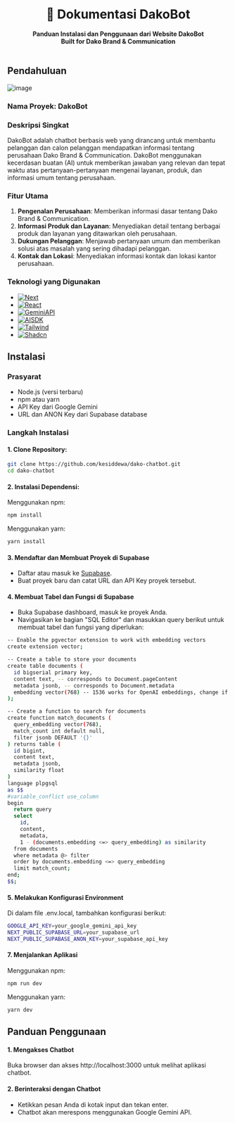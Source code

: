 <div align="center">
  <h1>📕 Dokumentasi DakoBot</h1>
  <strong>Panduan Instalasi dan Penggunaan dari Website DakoBot</strong><br>
  <strong>Built for Dako Brand & Communication</strong>
</div>
<br>

## Pendahuluan
![image](https://github.com/kesiddewa/dako-chatbot/assets/87534128/fe9acf27-0fb2-4164-94d3-2e9d4f8766cd)

### Nama Proyek: DakoBot

### Deskripsi Singkat
DakoBot adalah chatbot berbasis web yang dirancang untuk membantu pelanggan dan calon pelanggan mendapatkan informasi tentang perusahaan Dako Brand & Communication. DakoBot menggunakan kecerdasan buatan (AI) untuk memberikan jawaban yang relevan dan tepat waktu atas pertanyaan-pertanyaan mengenai layanan, produk, dan informasi umum tentang perusahaan.

### Fitur Utama
1. **Pengenalan Perusahaan**: Memberikan informasi dasar tentang Dako Brand & Communication.
2. **Informasi Produk dan Layanan**: Menyediakan detail tentang berbagai produk dan layanan yang ditawarkan oleh perusahaan.
3. **Dukungan Pelanggan**: Menjawab pertanyaan umum dan memberikan solusi atas masalah yang sering dihadapi pelanggan.
4. **Kontak dan Lokasi**: Menyediakan informasi kontak dan lokasi kantor perusahaan.

### Teknologi yang Digunakan
* [![Next][Next.js]][Next-url]
* [![React][React.js]][React-url]
* [![GeminiAPI][Gemini]][Gemini-url]
* [![AISDK][VercelAISDK]][AISDK-url]
* [![Tailwind][TailwindCSS]][Tailwind-url]
* [![Shadcn][ShadcnUI]][Shadcn-url]

## Instalasi

### Prasyarat
- Node.js (versi terbaru)
- npm atau yarn
- API Key dari Google Gemini
- URL dan ANON Key dari Supabase database

### Langkah Instalasi

#### 1. Clone Repository:
```bash
git clone https://github.com/kesiddewa/dako-chatbot.git
cd dako-chatbot
```
#### 2. Instalasi Dependensi:

Menggunakan npm:
```bash
npm install
```

Menggunakan yarn:
```bash
yarn install
```

#### 3. Mendaftar dan Membuat Proyek di Supabase

- Daftar atau masuk ke [Supabase](https://supabase.io/).
- Buat proyek baru dan catat URL dan API Key proyek tersebut.

#### 4. Membuat Tabel dan Fungsi di Supabase
- Buka Supabase dashboard, masuk ke proyek Anda.
- Navigasikan ke bagian "SQL Editor" dan masukkan query berikut untuk membuat tabel dan fungsi yang diperlukan:
```bash
-- Enable the pgvector extension to work with embedding vectors
create extension vector;

-- Create a table to store your documents
create table documents (
  id bigserial primary key,
  content text, -- corresponds to Document.pageContent
  metadata jsonb, -- corresponds to Document.metadata
  embedding vector(768) -- 1536 works for OpenAI embeddings, change if needed
);

-- Create a function to search for documents
create function match_documents (
  query_embedding vector(768),
  match_count int default null,
  filter jsonb DEFAULT '{}'
) returns table (
  id bigint,
  content text,
  metadata jsonb,
  similarity float
)
language plpgsql
as $$
#variable_conflict use_column
begin
  return query
  select
    id,
    content,
    metadata,
    1 - (documents.embedding <=> query_embedding) as similarity
  from documents
  where metadata @> filter
  order by documents.embedding <=> query_embedding
  limit match_count;
end;
$$;
```

#### 5. Melakukan Konfigurasi Environment
Di dalam file .env.local, tambahkan konfigurasi berikut:
```bash
GOOGLE_API_KEY=your_google_gemini_api_key
NEXT_PUBLIC_SUPABASE_URL=your_supabase_url
NEXT_PUBLIC_SUPABASE_ANON_KEY=your_supabase_api_key
```

#### 7. Menjalankan Aplikasi

Menggunakan npm:
```bash
npm run dev
```

Menggunakan yarn:
```bash
yarn dev
```

## Panduan Penggunaan

#### 1. Mengakses Chatbot 
Buka browser dan akses http://localhost:3000 untuk melihat aplikasi chatbot.

#### 2. Berinteraksi dengan Chatbot 
- Ketikkan pesan Anda di kotak input dan tekan enter.
- Chatbot akan merespons menggunakan Google Gemini API.



[Next.js]: https://img.shields.io/badge/next.js-000000?style=for-the-badge&logo=nextdotjs&logoColor=white
[Next-url]: https://nextjs.org/
[React.js]: https://img.shields.io/badge/React-20232A?style=for-the-badge&logo=react&logoColor=61DAFB
[React-url]: https://reactjs.org/
[Gemini]: https://img.shields.io/badge/Google%20Gemini-black?style=for-the-badge&logo=googlegemini&logoColor=%238E75B2
[Gemini-url]:https://ai.google.dev/gemini-api
[VercelAISDK]: https://img.shields.io/badge/Vercel%20AI%20SDK-black?style=for-the-badge&logo=vercel&logoColor=white
[AISDK-url]: https://sdk.vercel.ai/docs/introduction
[TailwindCSS]: https://img.shields.io/badge/Tailwind%20CSS-black?style=for-the-badge&logo=tailwindcss&logoColor=%2306B6D4
[Tailwind-url]: https://tailwindcss.com/docs/flex
[ShadcnUI]: https://img.shields.io/badge/Shadcn%2Fui-black?style=for-the-badge&logo=shadcnui&logoColor=white
[Shadcn-url]: https://ui.shadcn.com/
